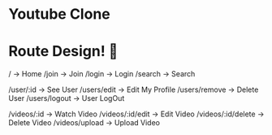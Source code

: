 # Youtube Clone
# Route Design! 💜

/ -> Home
/join -> Join
/login -> Login
/search -> Search

/user/:id -> See User
/users/edit -> Edit My Profile
/users/remove -> Delete User
/users/logout -> User LogOut

/videos/:id -> Watch Video
/videos/:id/edit -> Edit Video
/videos/:id/delete -> Delete Video
/videos/upload -> Upload Video